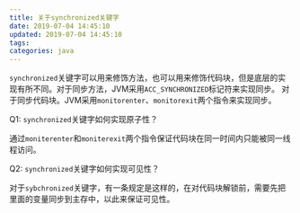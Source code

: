 ```yaml
---
title: 关于synchronized关键字
date: 2019-07-04 14:45:10
updated: 2019-07-04 14:45:10
tags:
categories: java
---
```


`synchronized`关键字可以用来修饰方法，也可以用来修饰代码块，但是底层的实现有所不同。对于同步方法，JVM采用`ACC_SYNCHRONIZED`标记符来实现同步。 对于同步代码块。JVM采用`monitorenter`、`monitorexit`两个指令来实现同步。

Q1: `synchronized`关键字如何实现原子性？

​	通过`moniterenter`和`moniterexit`两个指令保证代码块在同一时间内只能被同一线程访问。

Q2: `synchronized`关键字如何实现可见性？

​	对于`sybchronized`关键字，有一条规定是这样的，在对代码块解锁前，需要先把里面的变量同步到主存中，以此来保证可见性。